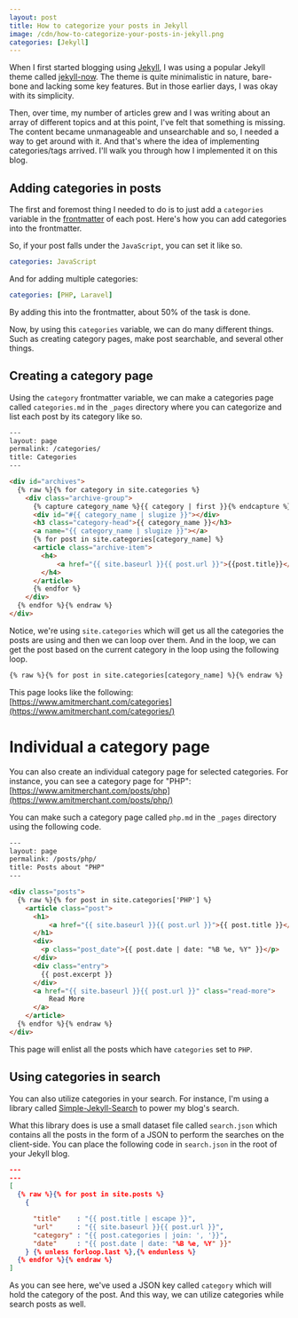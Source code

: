 ```yaml
---
layout: post
title: How to categorize your posts in Jekyll
image: /cdn/how-to-categorize-your-posts-in-jekyll.png
categories: [Jekyll]
---
```


When I first started blogging using [Jekyll](https://jekyllrb.com/), I was using a popular Jekyll theme called [jekyll-now](https://www.google.com/search?q=jekyll-now&oq=jekyll-now&aqs=chrome..69i57j0l7.2704j0j4&sourceid=chrome&ie=UTF-8). The theme is quite minimalistic in nature, bare-bone and lacking some key features. But in those earlier days, I was okay with its simplicity.

Then, over time, my number of articles grew and I was writing about an array of different topics and at this point, I've felt that something is missing. The content became unmanageable and unsearchable and so, I needed a way to get around with it. And that's where the idea of implementing categories/tags arrived. I'll walk you through how I implemented it on this blog.

## Adding categories in posts

The first and foremost thing I needed to do is to just add a `categories` variable in the [frontmatter](https://jekyllrb.com/docs/front-matter/) of each post. Here's how you can add categories into the frontmatter.

So, if your post falls under the `JavaScript`, you can set it like so.

```yaml
categories: JavaScript
```

And for adding multiple categories:

```yaml
categories: [PHP, Laravel]
```

By adding this into the frontmatter, about 50% of the task is done.

Now, by using this `categories` variable, we can do many different things. Such as creating category pages, make post searchable, and several other things.

## Creating a category page

Using the `category` frontmatter variable, we can make a categories page called `categories.md` in the `_pages` directory where you can categorize and list each post by its category like so.

```html
---
layout: page
permalink: /categories/
title: Categories
---

<div id="archives">
  {% raw %}{% for category in site.categories %}
    <div class="archive-group">
      {% capture category_name %}{{ category | first }}{% endcapture %}
      <div id="#{{ category_name | slugize }}"></div>
      <h3 class="category-head">{{ category_name }}</h3>
      <a name="{{ category_name | slugize }}"></a>
      {% for post in site.categories[category_name] %}
      <article class="archive-item">
        <h4>
            <a href="{{ site.baseurl }}{{ post.url }}">{{post.title}}</a>
        </h4>
      </article>
      {% endfor %}
    </div>
  {% endfor %}{% endraw %}
</div>
```

Notice, we're using `site.categories` which will get us all the categories the posts are using and then we can loop over them. And in the loop, we can get the post based on the current category in the loop using the following loop.

```html
{% raw %}{% for post in site.categories[category_name] %}{% endraw %}
```

This page looks like the following: [https://www.amitmerchant.com/categories](https://www.amitmerchant.com/categories/)

# Individual a category page

You can also create an individual category page for selected categories. For instance, you can see a category page for "PHP": [https://www.amitmerchant.com/posts/php](https://www.amitmerchant.com/posts/php/)

You can make such a category page called `php.md` in the `_pages` directory using the following code.

```html
---
layout: page
permalink: /posts/php/
title: Posts about "PHP"
---

<div class="posts">
  {% raw %}{% for post in site.categories['PHP'] %}
    <article class="post">
      <h1>
          <a href="{{ site.baseurl }}{{ post.url }}">{{ post.title }}</a>
      </h1>
      <div>
        <p class="post_date">{{ post.date | date: "%B %e, %Y" }}</p>
      </div>
      <div class="entry">
        {{ post.excerpt }}
      </div>
      <a href="{{ site.baseurl }}{{ post.url }}" class="read-more">
          Read More
      </a>
    </article>
  {% endfor %}{% endraw %}
</div>
```

This page will enlist all the posts which have `categories` set to `PHP`.

## Using categories in search

You can also utilize categories in your search. For instance, I'm using a library called [Simple-Jekyll-Search](https://github.com/christian-fei/Simple-Jekyll-Search) to power my blog's search.

What this library does is use a small dataset file called `search.json` which contains all the posts in the form of a JSON to perform the searches on the client-side. You can place the following code in `search.json` in the root of your Jekyll blog.

```json
---
---
[
  {% raw %}{% for post in site.posts %}
    {

      "title"    : "{{ post.title | escape }}",
      "url"      : "{{ site.baseurl }}{{ post.url }}",
      "category" : "{{ post.categories | join: ', '}}",
      "date"     : "{{ post.date | date: "%B %e, %Y" }}"
    } {% unless forloop.last %},{% endunless %}
  {% endfor %}{% endraw %}
]
```

As you can see here, we've used a JSON key called `category` which will hold the category of the post. And this way, we can utilize categories while search posts as well.